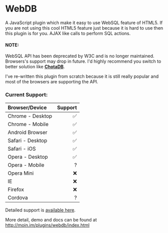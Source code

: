 WebDB
=====

A JavaScript plugin which make it easy to use WebSQL feature of HTML5. If you are not using this cool HTML5 feature just because it is hard to use then this plugin is for you. AJAX like calls to perform SQL actions.

#### NOTE:

WebSQL API has been deprecated by W3C and is no longer maintained. Browsers's support may drop in future.
I'd highly recommend you switch to better solution like **[ChotaDB](https://github.com/moinism/chotadb)**.

I've re-written this plugin from scratch because it is still really popular and most of the browsers are supporting the API.

### Current Support:

| Browser/Device | Support |
|:-----------|------------:|
| Chrome - Desktop | ✅    |
| Chrome - Mobile  | ✅    |
| Android Browser  | ✅    |
| Safari - Desktop | ✅    |
| Safari - iOS     | ✅    |
| Opera - Desktop  | ✅    |
| Opera - Mobile   | ?     |
| Opera Mini       | ❌    |
| IE               | ❌    |
| Firefox          | ❌    |
| Cordova          | ?     |


Detailed support is [available here](http://caniuse.com/#feat=sql-storage).

More detail, demo and docs can be found at http://moin.im/plugins/webdb/index.html
